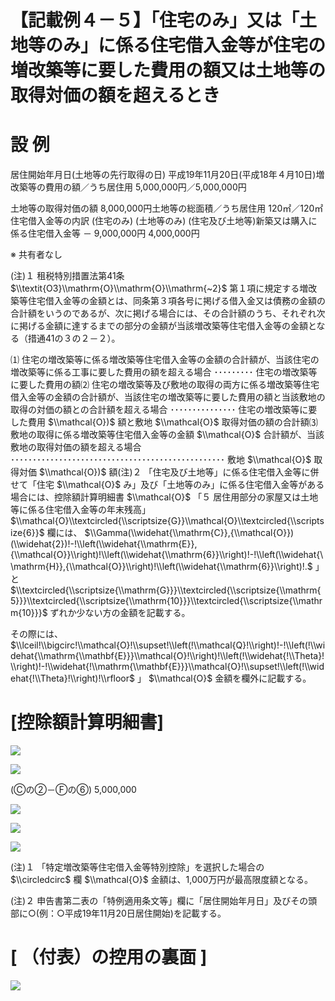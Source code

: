 # 【記載例４－５】「住宅のみ」又は「土地等のみ」に係る住宅借入金等が住宅の増改築等に要した費用の額又は土地等の取得対価の額を超えるとき

# 設 例

居住開始年月日(土地等の先行取得の日) 平成19年11月20日(平成18年４月10日)増改築等の費用の額／うち居住用 5,000,000円／5,000,000円

土地等の取得対価の額 8,000,000円土地等の総面積／うち居住用 120㎡／120㎡住宅借入金等の内訳 (住宅のみ) (土地等のみ) (住宅及び土地等)新築又は購入に係る住宅借入金等 － 9,000,000円 4,000,000円

※ 共有者なし

(注)１ 租税特別措置法第41条 $\\textit{O3}\\mathrm{O}\\mathrm{O}\\mathrm{~2}$ 第１項に規定する増改築等住宅借入金等の金額とは、同条第３項各号に掲げる借入金又は債務の金額の合計額をいうのであるが、次に掲げる場合には、その合計額のうち、それぞれ次に掲げる金額に達するまでの部分の金額が当該増改築等住宅借入金等の金額となる（措通41の３の２－２）。

⑴ 住宅の増改築等に係る増改築等住宅借入金等の金額の合計額が、当該住宅の増改築等に係る工事に要した費用の額を超える場合 ･････････ 住宅の増改築等に要した費用の額⑵ 住宅の増改築等及び敷地の取得の両方に係る増改築等住宅借入金等の金額の合計額が、当該住宅の増改築等に要した費用の額と当該敷地の取得の対価の額との合計額を超える場合 ･･･････････････ 住宅の増改築等に要した費用 $\\mathcal{O})$ 額と敷地 $\\mathcal{O}$ 取得対価の額の合計額⑶ 敷地の取得に係る増改築等住宅借入金等の金額 $\\mathcal{O}$ 合計額が、当該敷地の取得対価の額を超える場合 ･････････････････････････････････････････････････ 敷地 $\\mathcal{O}$ 取得対価 $\\mathcal{O})$ 額(注)２ 「住宅及び土地等」に係る住宅借入金等に併せて「住宅 $\\mathcal{O}$ み」及び「土地等のみ」に係る住宅借入金等がある場合には、控除額計算明細書 $\\mathcal{O}$ 「５ 居住用部分の家屋又は土地等に係る住宅借入金等の年末残高」 $\\mathcal{O}\\textcircled{\\scriptsize{G}}\\mathcal{O}\\textcircled{\\scriptsize{6}}$ 欄には、 $\\Gamma(\\widehat{\\mathrm{C}},{\\mathcal{O}})(\\widehat{2})!-!\\left(\\widehat{\\mathrm{E}},{\\mathcal{O}}\\right)!\\left(\\widehat{\\mathrm{6}}\\right)!-!\\left(\\widehat{\\mathrm{H}},{\\mathcal{O}}\\right)!\\left(\\widehat{\\mathrm{6}}\\right)!.$ 」と $\\textcircled{\\scriptsize{\\mathrm{G}}}\\textcircled{\\scriptsize{\\mathrm{5}}}\\textcircled{\\scriptsize{\\mathrm{10}}}\\textcircled{\\scriptsize{\\mathrm{10}}}$ ずれか少ない方の金額を記載する。

その際には、 $\\lceil!\\bigcirc!\\mathcal{O}!\\supset!\\left(!\\mathcal{Q}!\\right)!-!\\left(!\\widehat{\\mathrm{\\mathbf{E}}}\\mathcal{O}!\\right)!\\left(!\\widehat{!\\Theta}!\\right)!-!\\widehat{!\\mathrm{\\mathbf{E}}}\\mathcal{O}!\\supset!\\left(!\\widehat{!\\Theta}!\\right)!\\rfloor$ 」 $\\mathcal{O}$ 金額を欄外に記載する。

# \[控除額計算明細書\]

![](https://www.nta.go.jp/tmp/f7801778-f1bd-4ff3-9e40-bbd745b4ae5c/images/1d86164e78a48959ed00bbcdf0f492c16722e2b9ba03d98d7fc9a288ac22102e.jpg)

![](https://www.nta.go.jp/tmp/f7801778-f1bd-4ff3-9e40-bbd745b4ae5c/images/4bca266f6c00fbde7fd341b3b88c34d43b9e5b4d6ece2f228b9a380021371e8f.jpg)

(Ⓒの②－Ⓕの⑥) 5,000,000

![](https://www.nta.go.jp/tmp/f7801778-f1bd-4ff3-9e40-bbd745b4ae5c/images/c2e0d2af0fe090fc2e2893d6fdfa70a160e219bbaf821665f30b5a145dd26dae.jpg)

![](https://www.nta.go.jp/tmp/f7801778-f1bd-4ff3-9e40-bbd745b4ae5c/images/97c38cde706d243ed01887322ddc5062c1f9c1911a856d6201f7f3d8e611d1ca.jpg)

![](https://www.nta.go.jp/tmp/f7801778-f1bd-4ff3-9e40-bbd745b4ae5c/images/186eed75f096617427d0349a44e071940a5b9a0e685aee403f057271cced001c.jpg)

(注)１ 「特定増改築等住宅借入金等特別控除」を選択した場合の $\\circledcirc$ 欄 $\\mathcal{O}$ 金額は、1,000万円が最高限度額となる。

(注)２ 申告書第二表の「特例適用条文等」欄に「居住開始年月日」及びその頭部に○(例：○平成19年11月20日居住開始)を記載する。

# \[ （付表）の控用の裏面 \]

![](https://www.nta.go.jp/tmp/f7801778-f1bd-4ff3-9e40-bbd745b4ae5c/images/6bff7dd3dea46609fdf4be4e564cdc59f28feb4aa85801690fc9119984c9b773.jpg)